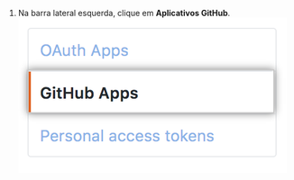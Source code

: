 1. Na barra lateral esquerda, clique em **Aplicativos GitHub**. ![Seção de aplicativos do GitHub](/assets/images/settings/github_apps.png)
